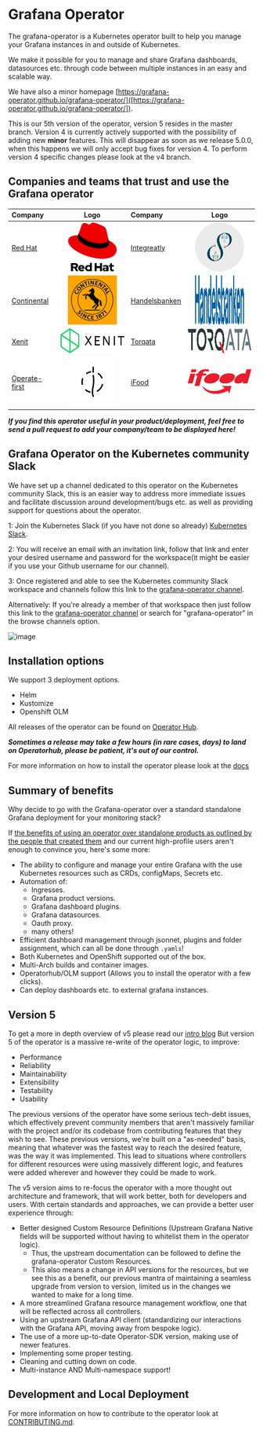 # Grafana Operator

The grafana-operator is a Kubernetes operator built to help you manage your Grafana instances in and outside of Kubernetes.

We make it possible for you to manage and share Grafana dashboards, datasources etc. through code between multiple instances in an easy and scalable way.

We have also a minor homepage [https://grafana-operator.github.io/grafana-operator/]([https://grafana-operator.github.io/grafana-operator/]).

This is our 5th version of the operator, version 5 resides in the master branch.
Version 4 is currently actively supported with the possibility of adding new **minor** features.
This will disappear as soon as we release 5.0.0, when this happens we will only accept bug fixes for version 4.
To perform version 4 specific changes please look at the v4 branch.

## Companies and teams that trust and use the Grafana operator

| Company  | Logo | Company | Logo
| :---     |    :----:   | :---        |    :----:   |
| [Red Hat](https://www.redhat.com)| <img src= "./media/users/redhat.png" width=100 height=100 > | [Integreatly](https://www.redhat.com/en/products/integration)|<img src= "./media/users/integreatly.png" width=100 height=100> |
 [Continental](https://www.continental.com/)|<img src= "./media/users/continental.png" width=100 height=100 > | [Handelsbanken]("https://www.handelsbanken.se/en/")|<img src= "./media/users/handelsbanken.svg" width=100 height=100 >|
| [Xenit](https://xenit.se/contact/)|<img src= "./media/users/xenit.png" width=150 height=50 >| [Torqata](https://torqata.com)|<img src= "./media/users/torqata.jpg" width=150 height=50 > |
|[Operate-first](https://www.operate-first.cloud/)|<img src= "./media/users/operate-first.png" width=100 height=100 > | [iFood](https://www.ifood.com.br)|<img src= "./media/users/ifood.svg" width=150 height=50 > |

***If you find this operator useful in your product/deployment, feel free to send a pull request to add your company/team to be displayed here!***

## Grafana Operator on the Kubernetes community Slack

We have set up a channel dedicated to this operator on the Kubernetes community Slack, this is an easier way to address
more immediate issues and facilitate discussion around development/bugs etc. as well as providing support for questions
about the operator.

1: Join the Kubernetes Slack (if you have not done so already) [Kubernetes Slack](https://slack.k8s.io/).

2: You will receive an email with an invitation link, follow that link and enter your desired username and password for the workspace(it might be easier if you use your Github username for our channel).

3: Once registered and able to see the Kubernetes community Slack workspace and channels follow this link to the [grafana-operator channel](https://kubernetes.slack.com/messages/grafana-operator/ ).

Alternatively:
If you're already a member of that workspace then just follow this link to the [grafana-operator channel](https://kubernetes.slack.com/messages/grafana-operator/)
or search for "grafana-operator" in the browse channels option.

![image](https://user-images.githubusercontent.com/35736504/90978105-0b195300-e543-11ea-86ee-1825da0e3b75.png)

## Installation options

We support 3 deployment options.

- Helm
- Kustomize
- Openshift OLM

All releases of the operator can be found on [Operator Hub](https://operatorhub.io/operator/grafana-operator).

***Sometimes a release may take a few hours (in rare cases, days) to land on Operatorhub, please be patient, it's out of our control.***

For more information on how to install the operator please look at the [docs](docs/README.md)

## Summary of benefits

Why decide to go with the Grafana-operator over a standard standalone Grafana deployment for your monitoring stack?

If [the benefits of using an operator over standalone products as outlined by the people that created them](https://operatorframework.io/) and our current high-profile users aren't enough to convince you, here's some more:

- The ability to configure and manage your entire Grafana with the use Kubernetes resources such as CRDs, configMaps, Secrets etc.
- Automation of:
  - Ingresses.
  - Grafana product versions.
  - Grafana dashboard plugins.
  - Grafana datasources.
  - Oauth proxy.
  - many others!
- Efficient dashboard management through jsonnet, plugins and folder assignment, which can all be done through `.yamls`!
- Both Kubernetes and OpenShift supported out of the box.
- Multi-Arch builds and container images.
- Operatorhub/OLM support (Allows you to install the operator with a few clicks).
- Can deploy dashboards etc. to external grafana instances.

## Version 5

To get a more in depth overview of v5 please read our [intro blog](docs/blog/v5-intro.md)
But version 5 of the operator is a massive re-write of the operator logic, to improve:

- Performance
- Reliability
- Maintainability
- Extensibility
- Testability
- Usability

The previous versions of the operator have some serious tech-debt issues, which effectively prevent community members that aren't massively
familiar with the project and/or its codebase from contributing features that they wish to see.
These previous versions, we're built on a "as-needed" basis, meaning that whatever was the fastest way to reach the desired feature, was the way
it was implemented. This lead to situations where controllers for different resources were using massively different logic, and features were added
wherever and however they could be made to work.

The v5 version aims to re-focus the operator with a more thought out architecture and framework, that will work better, both for developers and users.
With certain standards and approaches, we can provide a better user experience through:

- Better designed Custom Resource Definitions (Upstream Grafana Native fields will be supported without having to whitelist them in the operator logic).
  - Thus, the upstream documentation can be followed to define the grafana-operator Custom Resources.
  - This also means a change in API versions for the resources, but we see this as a benefit, our previous mantra of maintaining a
    seamless upgrade from version to version, limited us in the changes we wanted to make for a long time.
- A more streamlined Grafana resource management workflow, one that will be reflected across all controllers.
- Using an upstream Grafana API client (standardizing our interactions with the Grafana API, moving away from bespoke logic).
- The use of a more up-to-date Operator-SDK version, making use of newer features.
- Implementing some proper testing.
- Cleaning and cutting down on code.
- Multi-instance AND Multi-namespace support!

## Development and Local Deployment

For more information on how to contribute to the operator look at [CONTRIBUTING.md](CONTRIBUTING.md).
